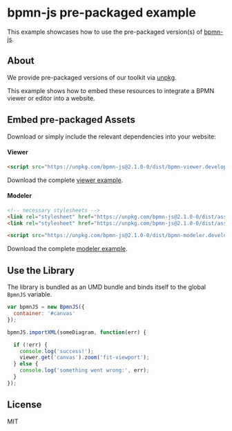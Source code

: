 # bpmn-js pre-packaged example

This example showcases how to use the pre-packaged version(s) of [bpmn-js](https://github.com/bpmn-io/bpmn-js).


## About

We provide pre-packaged versions of our toolkit via [unpkg](https://unpkg.com/bpmn-js/dist/).

This example shows how to embed these resources to integrate a BPMN viewer or editor
into a website.


## Embed pre-packaged Assets

Download or simply include the relevant dependencies into your website:

#### Viewer

```html
<script src="https://unpkg.com/bpmn-js@2.1.0-0/dist/bpmn-viewer.development.js"></script>
```

Download the complete [viewer example](https://rawgit.com/bpmn-io/bpmn-js-examples/master/starter/viewer.html).

#### Modeler

```html
<!-- necessary stylesheets -->
<link rel="stylesheet" href="https://unpkg.com/bpmn-js@2.1.0-0/dist/assets/diagram-js.css" />
<link rel="stylesheet" href="https://unpkg.com/bpmn-js@2.1.0-0/dist/assets/bpmn-font/css/bpmn.css" />

<script src="https://unpkg.com/bpmn-js@2.1.0-0/dist/bpmn-modeler.development.js"></script>
```

Download the complete [modeler example](https://rawgit.com/bpmn-io/bpmn-js-examples/master/starter/modeler.html).


## Use the Library

The library is bundled as an UMD bundle and binds itself to the global `BpmnJS`
variable.

```javascript
var bpmnJS = new BpmnJS({
  container: '#canvas'
});

bpmnJS.importXML(someDiagram, function(err) {

  if (!err) {
    console.log('success!');
    viewer.get('canvas').zoom('fit-viewport');
  } else {
    console.log('something went wrong:', err);
  }
});
```

## License

MIT
